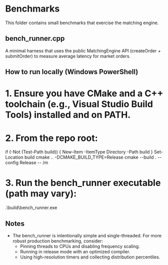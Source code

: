 Benchmarks
==========

This folder contains small benchmarks that exercise the matching engine.

bench_runner.cpp
----------------
A minimal harness that uses the public MatchingEngine API (createOrder + submitOrder) to measure average latency for market orders.

How to run locally (Windows PowerShell)
--------------------------------------
# 1. Ensure you have CMake and a C++ toolchain (e.g., Visual Studio Build Tools) installed and on PATH.
# 2. From the repo root:
if (-Not (Test-Path build)) { New-Item -ItemType Directory -Path build }
Set-Location build
cmake .. -DCMAKE_BUILD_TYPE=Release
cmake --build . --config Release -- /m

# 3. Run the bench_runner executable (path may vary):
.\build\\bench_runner.exe

Notes
-----
- The bench_runner is intentionally simple and single-threaded. For more robust production benchmarking, consider:
  - Pinning threads to CPUs and disabling frequency scaling.
  - Running in release mode with an optimized compiler.
  - Using high-resolution timers and collecting distribution percentiles.

